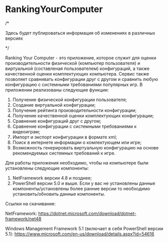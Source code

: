 # RankingYourComputer
/*

Здесь будет публироваться информация об изменениях в различных версиях

*/

Ranking Your Computer - это приложение, которое служит для оценки производительности физической (компьютер пользователя) и виртуальной (составленая пользователем) конфигураций, а также качественной оценки комплектующих компьютера. Сервис также позволяет сравнивать конфигурации друг с другом и сравнить любую конфигурацию с системными требованиями популярных игр.
В приложении реализованы следующие функции:
1.	Получение физической конфигурации пользователя;
2.	Создание виртуальной конфигурации;
3.	Получение рейтинга производительности конфигурации;
4.	Получение качественной оценки комплектующих конфигурации;
5.	Сравнение конфигураций друг с другом;
6.	Сравнение конфигурации с системными требованиями к видеоиграм;
7.	Импорт и экспорт конфигурации в формате xml;
8.	Поиск в интернете информации о комлектующем или игре;
9.	Возможность генерировать виртуальную конфигурацию на основе рекомендуемых системных требований к игре.

Для работы приложения необходимо, чтобы на компьютере были установлены следующие компоненты:
1.	NetFramework версии 4.8 и позднее;
2.	PowerShell версии 5.0 и выше.
Если у вас не установлены данные компоненты/установлены более ранние версии то необходимо установить/обновить данные компоненты.

Ссылки на скачивание:

NetFramework: https://dotnet.microsoft.com/download/dotnet-framework/net48

Windows Management Framework 5.1 (включает в себя PowerShell версии 5.1): https://www.microsoft.com/en-us/download/details.aspx?id=54616
